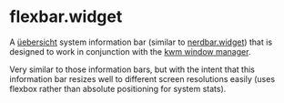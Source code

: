 # flexbar.widget

A [üebersicht](http://tracesof.net/uebersicht/) system information bar (similar to [nerdbar.widget](https://github.com/herrbischoff/nerdbar.widget)) that is designed to work in conjunction with the [kwm window manager](https://github.com/koekeishiya/kwm).

Very similar to those information bars, but with the intent that this information bar resizes well to different screen resolutions easily (uses flexbox rather than absolute positioning for system stats).